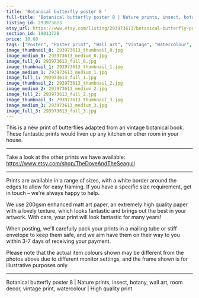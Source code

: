 ```yaml
---
title: 'Botanical butterfly poster 8 '
full-title: 'Botanical butterfly poster 8 | Nature prints, insect, botany, wall art, room decor, vintage print, watercolour | High quality print'
listing_id: 293973613
etsy_url: https://www.etsy.com/listing/293973613/botanical-butterfly-poster-8-nature?utm_source=site&utm_medium=api&utm_campaign=api
section_id: 19013728
price: 10.60
tags: ["Poster", "Poster print", "Wall art", "Vintage", "Watercolour", "Nature", "Botanical art", "Wildlife", "Nature print", "Butterfly print", "Butterfly art", "Butterfly poster", "High quality print"]
image_thumbnail_0: 293973613_thumbnail_0.jpg
image_medium_0: 293973613_medium_0.jpg
image_full_0: 293973613_full_0.jpg
image_thumbnail_1: 293973613_thumbnail_1.jpg
image_medium_1: 293973613_medium_1.jpg
image_full_1: 293973613_full_1.jpg
image_thumbnail_2: 293973613_thumbnail_2.jpg
image_medium_2: 293973613_medium_2.jpg
image_full_2: 293973613_full_2.jpg
image_thumbnail_3: 293973613_thumbnail_3.jpg
image_medium_3: 293973613_medium_3.jpg
image_full_3: 293973613_full_3.jpg
---
```

This is a new print of butterflies adapted from an vintage botanical book. These fantastic prints would liven up any kitchen or other room in your house. 

---

Take a look at the other prints we have available: https://www.etsy.com/shop/TheDoveAndTheSeagull

---

Prints are available in a range of sizes, with a white border around the edges to allow for easy framing. If you have a specific size requirement, get in touch – we&#39;re always happy to help.

We use 200gsm enhanced matt art paper, an extremely high quality paper with a lovely texture, which looks fantastic and brings out the best in your artwork. With care, your print will look fantastic for many years!

When posting, we&#39;ll carefully pack your prints in a mailing tube or stiff envelope to keep them safe, and we aim have them on their way to you within 3-7 days of receiving your payment.

Please note that the actual item colours shown may be different from the photos above due to different monitor settings, and the frame shown is for illustrative purposes only.

---

Botanical butterfly poster 8 | Nature prints, insect, botany, wall art, room decor, vintage print, watercolour | High quality print
